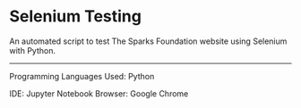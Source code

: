 # Selenium   Testing

An automated script to test The Sparks Foundation website using Selenium with Python.

<hr>
Programming Languages Used: Python

IDE: Jupyter Notebook
Browser: Google Chrome
